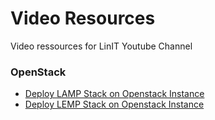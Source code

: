# Video Resources
Video ressources for LinIT Youtube Channel

### OpenStack
- [Deploy LAMP Stack on Openstack Instance](https://github.com/kallioli/video-resources/blob/main/openstack/lamp_wordpress.md) 
- [Deploy LEMP Stack on Openstack Instance](https://github.com/kallioli/video-resources/blob/main/openstack/lemp_wordpress.md)
